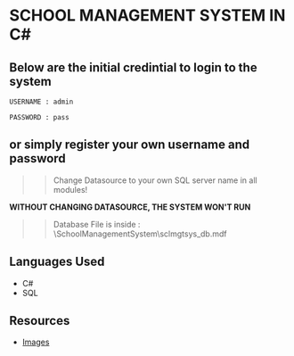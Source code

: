 # SCHOOL MANAGEMENT SYSTEM IN C#

## Below are the initial credintial to login to the system

```
USERNAME : admin    

PASSWORD : pass
```

## or simply register your own username and password 

>> Change Datasource to your own SQL server name in all modules!

**WITHOUT CHANGING DATASOURCE, THE SYSTEM WON'T RUN** 

>> Database File is inside : \SchoolManagementSystem\sclmgtsys_db.mdf 

## Languages Used

* C#
* SQL

## Resources

* [Images](https://www.iconfinder.com/families/microworld)


